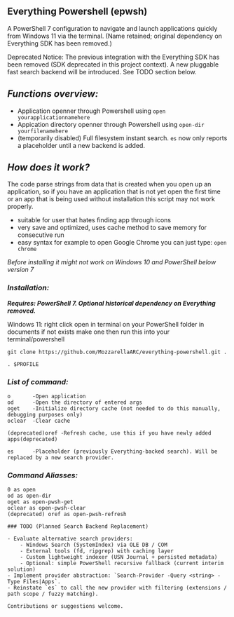 
## Everything Powershell (epwsh)
A PowerShell 7 configuration to navigate and launch applications quickly from Windows 11 via the terminal. (Name retained; original dependency on Everything SDK has been removed.)

Deprecated Notice:
The previous integration with the Everything SDK has been removed (SDK deprecated in this project context). A new pluggable fast search backend will be introduced. See TODO section below.

## *Functions overview:*
- Application openner through Powershell using `open yourapplicationnamehere`
- Appication directory openner through Powershell using `open-dir yourfilenamehere`
- (temporarily disabled) Full filesystem instant search. `es` now only reports a placeholder until a new backend is added.

## *How does it work?*
The code parse strings from data that is created when you open up an application, so if you have an application that is not yet open the first time or an app that is being used without installation this script may not work properly.

- suitable for user that hates finding app through icons
- very save and optimized, uses cache method to save memory for consecutive run
- easy syntax for example to open Google Chrome you can just type:
```open chrome```


*Before installing it might not work on Windows 10 and PowerShell below version 7*

### *Installation:*
***Requires: PowerShell 7. Optional historical dependency on Everything removed.***


Windows 11:
right click open in terminal on your PowerShell folder in documents if not exists make one then run this into your terminal/powershell
```
git clone https://github.com/MozzarellaARC/everything-powershell.git .
```
```
. $PROFILE
```

### *List of command:*

```
o       -Open application
od      -Open the directory of entered args
oget    -Initialize directory cache (not needed to do this manually, debugging purposes only)
oclear  -Clear cache

(deprecated)oref -Refresh cache, use this if you have newly added apps(deprecated)

es      -Placeholder (previously Everything-backed search). Will be replaced by a new search provider.
```

### *Command Aliasses:*

```
0 as open
od as open-dir
oget as open-pwsh-get
oclear as open-pwsh-clear
(deprecated) oref as open-pwsh-refresh

### TODO (Planned Search Backend Replacement)

- Evaluate alternative search providers:
	- Windows Search (SystemIndex) via OLE DB / COM
	- External tools (fd, ripgrep) with caching layer
	- Custom lightweight indexer (USN Journal + persisted metadata)
	- Optional: simple PowerShell recursive fallback (current interim solution)
- Implement provider abstraction: `Search-Provider -Query <string> -Type Files|Apps`.
- Reinstate `es` to call the new provider with filtering (extensions / path scope / fuzzy matching).

Contributions or suggestions welcome.
```